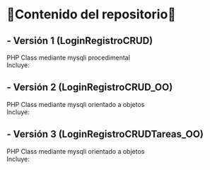 # :cherry_blossom:Contenido del repositorio:cherry_blossom:
## - Versión 1 (LoginRegistroCRUD)   
PHP Class mediante mysqli procedimental  
Incluye:  

## - Versión 2 (LoginRegistroCRUD_OO)  
PHP Class mediante mysqli orientado a objetos  
Incluye:  
## - Versión 3 (LoginRegistroCRUDTareas_OO)   
PHP Class mediante mysqli orientado a objetos  
Incluye:  
